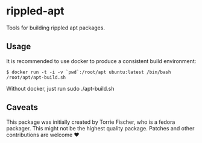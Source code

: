 # rippled-apt

Tools for building rippled apt packages.

## Usage

It is recommended to use docker to produce a consistent build environment:

    $ docker run -t -i -v `pwd`:/root/apt ubuntu:latest /bin/bash /root/apt/apt-build.sh

Without docker, just run sudo ./apt-build.sh

## Caveats

This package was initially created by Torrie Fischer, who is a fedora packager.
This might not be the highest quality package. Patches and other contributions
are welcome ❤
